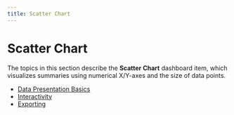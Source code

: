 ```yaml
---
title: Scatter Chart
---
```

# Scatter Chart
The topics in this section describe the **Scatter Chart** dashboard item, which visualizes summaries using numerical X/Y-axes and the size of data points.
* [Data Presentation Basics](../../../../dashboard-for-web/articles/web-dashboard-viewer-mode/dashboard-items/scatter-chart/data-presentation-basics.md)
* [Interactivity](../../../../dashboard-for-web/articles/web-dashboard-viewer-mode/dashboard-items/scatter-chart/interactivity.md)
* [Exporting](../../../../dashboard-for-web/articles/web-dashboard-viewer-mode/dashboard-items/scatter-chart/exporting.md)